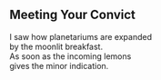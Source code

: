 Meeting Your Convict
--------------------
I saw how planetariums are expanded  
by the moonlit breakfast.  
As soon as the incoming lemons  
gives the minor indication.  
